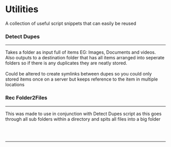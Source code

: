 # Utilities
A collection of useful script snippets that can easily be reused

### Detect Dupes
----------------
<p> Takes a folder as input full of items EG: Images, Documents and videos. Also outputs to a destination folder that has all items arranged into seperate folders so if there is any duplicates they are neatly stored.
</br></br>
Could be altered to create symlinks between dupes so you could only stored items once on a server but keeps reference to the item in multiple locations</p>

### Rec Folder2Files
----------------
<p> This was made to use in conjunction with Detect Dupes script as this goes through all sub folders within a directory and spits all files into a big folder </p>
</br></br>

----------------
